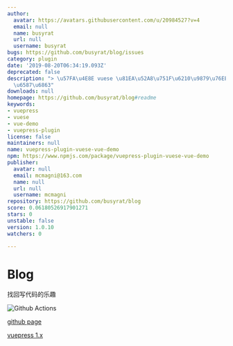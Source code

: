 ```yaml
---
author:
  avatar: https://avatars.githubusercontent.com/u/20984527?v=4
  email: null
  name: busyrat
  url: null
  username: busyrat
bugs: https://github.com/busyrat/blog/issues
category: plugin
date: '2019-08-20T06:34:19.093Z'
deprecated: false
description: "> \u57FA\u4E8E vuese \u81EA\u52A8\u751F\u6210\u9879\u76EE\u7EC4\u4EF6\
  \u6587\u6863"
downloads: null
homepage: https://github.com/busyrat/blog#readme
keywords:
- vuepress
- vuese
- vue-demo
- vuepress-plugin
license: false
maintainers: null
name: vuepress-plugin-vuese-vue-demo
npm: https://www.npmjs.com/package/vuepress-plugin-vuese-vue-demo
publisher:
  avatar: null
  email: mcmagni@163.com
  name: null
  url: null
  username: mcmagni
repository: https://github.com/busyrat/blog
score: 0.06180526917901271
stars: 0
unstable: false
version: 1.0.10
watchers: 0

---
```


# Blog

找回写代码的乐趣

![Github Actions](https://github.com/busyrat/blog/workflows/Deploy%20gh-pages/badge.svg)

[github page](https://busyrat.github.io/blog/)

[vuepress 1.x](https://v1.vuepress.vuejs.org/zh/guide/global-computed.html#site)
